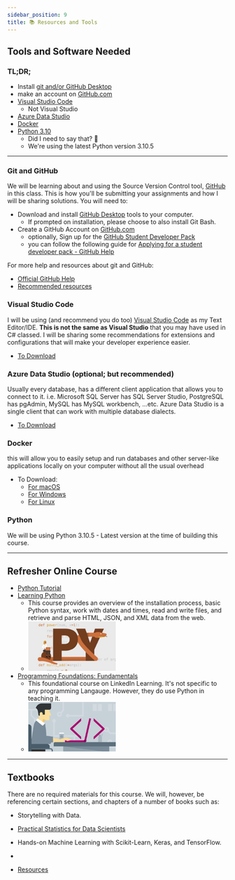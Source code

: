 ```yaml
---
sidebar_position: 9
title: 📚 Resources and Tools
---
```


## Tools and Software Needed
### TL;DR;
- Install [git and/or GitHub Desktop](#git-and-github)
- make an account on [GitHub.com](//github.com)
- [Visual Studio Code](#visual-studio-code)
  - Not Visual Studio
- [Azure Data Studio](#azure-data-studio-optional-but-recommended)
- [Docker](#docker)
- [Python 3.10](#python)
  - Did I need to say that? 🤔
  - We're using the latest Python version 3.10.5

-------------
### Git and GitHub
We will be learning about and using the Source Version Control tool, [GitHub](https://github.com) in this class. This is how you'll be submitting your assignments and how I will be sharing solutions. You will need to:
* Download and install [GitHub Desktop](https://desktop.github.com/) tools to your computer.
  * If prompted on installation, please choose to also install Git Bash.
* Create a GitHub Account on [GitHub.com](https://github.com/)
  * optionally, Sign up for the [GitHub Student Developer Pack](https://education.github.com/pack)
  * you can follow the following guide for [Applying for a student developer pack - GitHub Help](https://help.github.com/en/articles/applying-for-a-student-developer-pack)

For more help and resources about git and GitHub:
  * [Official GitHub Help](https://help.github.com/)
  * [Recommended resources](http://hackerhours.org/resources.html#github)

### Visual Studio Code
I will be using (and recommend you do too) [Visual Studio Code](https://code.visualstudio.com/download) as my Text Editor/IDE. **This is not the same as Visual Studio** that you may have used in C# classed. I will be sharing some recommendations for extensions and configurations that will make your developer experience easier.
- [To Download](https://code.visualstudio.com/download)
### Azure Data Studio (optional; but recommended)
Usually every database, has a different client application that allows you to connect to it. i.e. Microsoft SQL Server has SQL Server Studio, PostgreSQL has pgAdmin, MySQL has MySQL workbench, ...etc.
Azure Data Studio is a single client that can work with multiple database dialects.
- [To Download](https://docs.microsoft.com/en-us/sql/azure-data-studio/download-azure-data-studio?view=sql-server-ver16#download-azure-data-studio)

### Docker
this will allow you to easily setup and run databases and other server-like applications locally on your computer without all the usual overhead
- To Download:
  - [For macOS](https://docs.docker.com/desktop/install/mac-install/)
  - [For Windows](https://docs.docker.com/desktop/install/windows-install/)
  - [For Linux](https://docs.docker.com/desktop/install/linux-install/)

### Python
We will be using Python 3.10.5 - Latest version at the time of building this course.

---------------
## Refresher Online Course
* [Python Tutorial](https://docs.python.org/3/tutorial/)
* [Learning Python](https://www.linkedin.com/learning/learning-python-14393370)
    * This course provides an overview of the installation process, basic Python syntax, work with dates and times, read and write files, and retrieve and parse HTML, JSON, and XML data from the web.
    * [<img alt="Programming Foundation Linkedin Learning Course Cover" src="/img/syllabus/resources/LiL-learning-python.jpg" width="200" />](https://www.linkedin.com/learning/learning-python-14393370)
* [Programming Foundations: Fundamentals](https://www.linkedin.com/learning/programming-foundations-fundamentals-3)
    * This foundational course on LinkedIn Learning. It's not specific to any programming Langauge. However, they do use Python in teaching it.
    * [<img alt="Programming Foundation Linkedin Learning Course Cover" src="/img/syllabus/resources/LiL-fundamentals.jpg" width="200" />](https://www.linkedin.com/learning/programming-foundations-fundamentals-3)

---------------
## Textbooks
There are no required materials for this course. We will, however, be referencing certain sections, and chapters of a number of books such as:
- Storytelling with Data.
- [Practical Statistics for Data Scientists](http://uclid.uc.edu/record=b8346984~S39)
- Hands-on Machine Learning with Scikit-Learn, Keras, and TensorFlow.
- 

- [Resources](/guides/resources)
